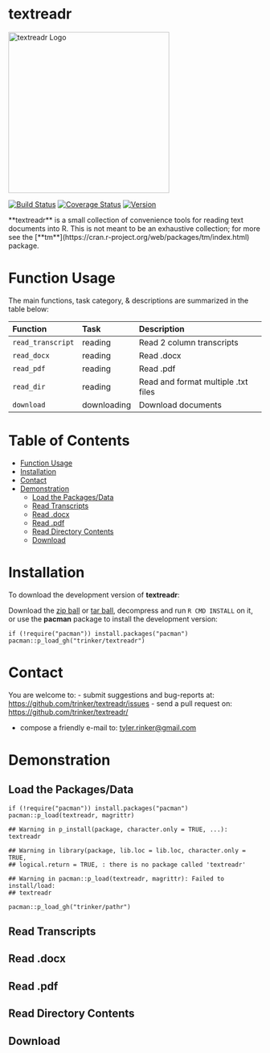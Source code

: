textreadr
============


<img src="inst/pathr_logo/r_textreadr.png" width="320" alt="textreadr Logo">

[![Build
Status](https://travis-ci.org/trinker/textreadr.svg?branch=master)](https://travis-ci.org/trinker/textreadr)
[![Coverage
Status](https://coveralls.io/repos/trinker/textreadr/badge.svg?branch=master)](https://coveralls.io/r/trinker/textreadr?branch=master)
<a href="https://img.shields.io/badge/Version-0.0.1-orange.svg"><img src="https://img.shields.io/badge/Version-0.0.1-orange.svg" alt="Version"/></a>
</p>
**textreadr** is a small collection of convenience tools for reading
text documents into R. This is not meant to be an exhaustive collection;
for more see the
[**tm**](https://cran.r-project.org/web/packages/tm/index.html) package.

Function Usage
==============

The main functions, task category, & descriptions are summarized in the
table below:

<table>
<thead>
<tr class="header">
<th align="left">Function</th>
<th align="left">Task</th>
<th align="left">Description</th>
</tr>
</thead>
<tbody>
<tr class="odd">
<td align="left"><code>read_transcript</code></td>
<td align="left">reading</td>
<td align="left">Read 2 column transcripts</td>
</tr>
<tr class="even">
<td align="left"><code>read_docx</code></td>
<td align="left">reading</td>
<td align="left">Read .docx</td>
</tr>
<tr class="odd">
<td align="left"><code>read_pdf</code></td>
<td align="left">reading</td>
<td align="left">Read .pdf</td>
</tr>
<tr class="even">
<td align="left"><code>read_dir</code></td>
<td align="left">reading</td>
<td align="left">Read and format multiple .txt files</td>
</tr>
<tr class="odd">
<td align="left"><code>download</code></td>
<td align="left">downloading</td>
<td align="left">Download documents</td>
</tr>
</tbody>
</table>


Table of Contents
============

-   [Function Usage](#function-usage)
-   [Installation](#installation)
-   [Contact](#contact)
-   [Demonstration](#demonstration)
    -   [Load the Packages/Data](#load-the-packagesdata)
    -   [Read Transcripts](#read-transcripts)
    -   [Read .docx](#read-.docx)
    -   [Read .pdf](#read-.pdf)
    -   [Read Directory Contents](#read-directory-contents)
    -   [Download](#download)

Installation
============


To download the development version of **textreadr**:

Download the [zip
ball](https://github.com/trinker/textreadr/zipball/master) or [tar
ball](https://github.com/trinker/textreadr/tarball/master), decompress
and run `R CMD INSTALL` on it, or use the **pacman** package to install
the development version:

    if (!require("pacman")) install.packages("pacman")
    pacman::p_load_gh("trinker/textreadr")

Contact
=======

You are welcome to:   - submit suggestions and bug-reports at: <https://github.com/trinker/textreadr/issues>   - send a pull request on: <https://github.com/trinker/textreadr/>  

- compose a friendly e-mail to: <tyler.rinker@gmail.com>

Demonstration
=============

Load the Packages/Data
----------------------

    if (!require("pacman")) install.packages("pacman")
    pacman::p_load(textreadr, magrittr)

    ## Warning in p_install(package, character.only = TRUE, ...): textreadr

    ## Warning in library(package, lib.loc = lib.loc, character.only = TRUE,
    ## logical.return = TRUE, : there is no package called 'textreadr'

    ## Warning in pacman::p_load(textreadr, magrittr): Failed to install/load:
    ## textreadr

    pacman::p_load_gh("trinker/pathr")

Read Transcripts
----------------

Read .docx
----------

Read .pdf
---------

Read Directory Contents
-----------------------

Download
--------